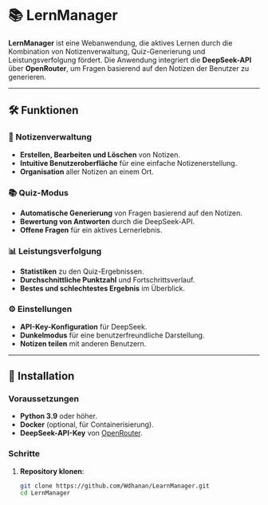 # 📚 LernManager

**LernManager** ist eine Webanwendung, die aktives Lernen durch die Kombination von Notizenverwaltung, Quiz-Generierung und Leistungsverfolgung fördert. Die Anwendung integriert die **DeepSeek-API** über **OpenRouter**, um Fragen basierend auf den Notizen der Benutzer zu generieren.

---

## 🛠️ Funktionen

### 📝 Notizenverwaltung
- **Erstellen, Bearbeiten und Löschen** von Notizen.
- **Intuitive Benutzeroberfläche** für eine einfache Notizenerstellung.
- **Organisation** aller Notizen an einem Ort.

### 📚 Quiz-Modus
- **Automatische Generierung** von Fragen basierend auf den Notizen.
- **Bewertung von Antworten** durch die DeepSeek-API.
- **Offene Fragen** für ein aktives Lernerlebnis.

### 📊 Leistungsverfolgung
- **Statistiken** zu den Quiz-Ergebnissen.
- **Durchschnittliche Punktzahl** und Fortschrittsverlauf.
- **Bestes und schlechtestes Ergebnis** im Überblick.

### ⚙️ Einstellungen
- **API-Key-Konfiguration** für DeepSeek.
- **Dunkelmodus** für eine benutzerfreundliche Darstellung.
- **Notizen teilen** mit anderen Benutzern.

---

## 🚀 Installation

### Voraussetzungen
- **Python 3.9** oder höher.
- **Docker** (optional, für Containerisierung).
- **DeepSeek-API-Key** von [OpenRouter](https://openrouter.ai).

### Schritte

1. **Repository klonen**:
   ```bash
   git clone https://github.com/Wdhanan/LearnManager.git
   cd LernManager